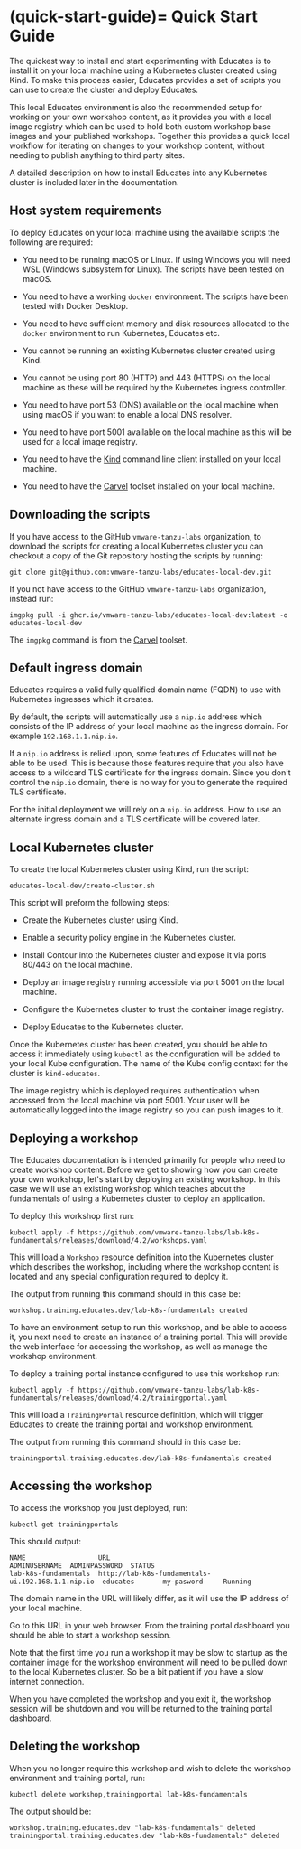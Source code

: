 (quick-start-guide)=
Quick Start Guide
=================

The quickest way to install and start experimenting with Educates is to install it on your local machine using a Kubernetes cluster created using Kind. To make this process easier, Educates provides a set of scripts you can use to create the cluster and deploy Educates.

This local Educates environment is also the recommended setup for working on your own workshop content, as it provides you with a local image registry which can be used to hold both custom workshop base images and your published workshops. Together this provides a quick local workflow for iterating on changes to your workshop content, without needing to publish anything to third party sites.

A detailed description on how to install Educates into any Kubernetes cluster is included later in the documentation.

Host system requirements
------------------------

To deploy Educates on your local machine using the available scripts the following are required:

* You need to be running macOS or Linux. If using Windows you will need WSL (Windows subsystem for Linux). The scripts have been tested on macOS.

* You need to have a working `docker` environment. The scripts have been tested with Docker Desktop.

* You need to have sufficient memory and disk resources allocated to the `docker` environment to run Kubernetes, Educates etc.

* You cannot be running an existing Kubernetes cluster created using Kind.

* You cannot be using port 80 (HTTP) and 443 (HTTPS) on the local machine as these will be required by the Kubernetes ingress controller.

* You need to have port 53 (DNS) available on the local machine when using macOS if you want to enable a local DNS resolver.

* You need to have port 5001 available on the local machine as this will be used for a local image registry.

* You need to have the [Kind](https://kind.sigs.k8s.io/docs/user/quick-start/) command line client installed on your local machine.

* You need to have the [Carvel](https://carvel.dev/) toolset installed on your local machine.

Downloading the scripts
-----------------------

If you have access to the GitHub `vmware-tanzu-labs` organization, to download the scripts for creating a local Kubernetes cluster you can checkout a copy of the Git repository hosting the scripts by running:

```
git clone git@github.com:vmware-tanzu-labs/educates-local-dev.git
```

If you not have access to the GitHub `vmware-tanzu-labs` organization, instead run:

```
imgpkg pull -i ghcr.io/vmware-tanzu-labs/educates-local-dev:latest -o educates-local-dev
```

The `imgpkg` command is from the [Carvel](https://carvel.dev/) toolset.

Default ingress domain
----------------------

Educates requires a valid fully qualified domain name (FQDN) to use with Kubernetes ingresses which it creates.

By default, the scripts will automatically use a `nip.io` address which consists of the IP address of your local machine as the ingress domain. For example `192.168.1.1.nip.io`.

If a `nip.io` address is relied upon, some features of Educates will not be able to be used. This is because those features require that you also have access to a wildcard TLS certificate for the ingress domain. Since you don't control the `nip.io` domain, there is no way for you to generate the required TLS certificate.

For the initial deployment we will rely on a `nip.io` address. How to use an alternate ingress domain and a TLS certificate will be covered later.

Local Kubernetes cluster
------------------------

To create the local Kubernetes cluster using Kind, run the script:

```
educates-local-dev/create-cluster.sh
```

This script will preform the following steps:

* Create the Kubernetes cluster using Kind.

* Enable a security policy engine in the Kubernetes cluster.

* Install Contour into the Kubernetes cluster and expose it via ports 80/443 on the local machine.

* Deploy an image registry running accessible via port 5001 on the local machine.

* Configure the Kubernetes cluster to trust the container image registry.

* Deploy Educates to the Kubernetes cluster.

Once the Kubernetes cluster has been created, you should be able to access it immediately using `kubectl` as the configuration will be added to your local Kube configuration. The name of the Kube config context for the cluster is `kind-educates`.

The image registry which is deployed requires authentication when accessed from the local machine via port 5001. Your user will be automatically logged into the image registry so you can push images to it.

Deploying a workshop
--------------------

The Educates documentation is intended primarily for people who need to create workshop content. Before we get to showing how you can create your own workshop, let's start by deploying an existing workshop. In this case we will use an existing workshop which teaches about the fundamentals of using a Kubernetes cluster to deploy an application.

To deploy this workshop first run:

```
kubectl apply -f https://github.com/vmware-tanzu-labs/lab-k8s-fundamentals/releases/download/4.2/workshops.yaml
```

This will load a `Workshop` resource definition into the Kubernetes cluster which describes the workshop, including where the workshop content is located and any special configuration required to deploy it.

The output from running this command should in this case be:

```
workshop.training.educates.dev/lab-k8s-fundamentals created
```

To have an environment setup to run this workshop, and be able to access it, you next need to create an instance of a training portal. This will provide the web interface for accessing the workshop, as well as manage the workshop environment.

To deploy a training portal instance configured to use this workshop run:

```
kubectl apply -f https://github.com/vmware-tanzu-labs/lab-k8s-fundamentals/releases/download/4.2/trainingportal.yaml
```

This will load a `TrainingPortal` resource definition, which will trigger Educates to create the training portal and workshop environment.

The output from running this command should in this case be:

```
trainingportal.training.educates.dev/lab-k8s-fundamentals created
```

Accessing the workshop
----------------------

To access the workshop you just deployed, run:

```
kubectl get trainingportals
```

This should output:

```
NAME                  URL                                                ADMINUSERNAME  ADMINPASSWORD  STATUS
lab-k8s-fundamentals  http://lab-k8s-fundamentals-ui.192.168.1.1.nip.io  educates       my-pasword     Running
```

The domain name in the URL will likely differ, as it will use the IP address of your local machine.

Go to this URL in your web browser. From the training portal dashboard you should be able to start a workshop session.

Note that the first time you run a workshop it may be slow to startup as the container image for the workshop environment will need to be pulled down to the local Kubernetes cluster. So be a bit patient if you have a slow internet connection.

When you have completed the workshop and you exit it, the workshop session will be shutdown and you will be returned to the training portal dashboard.

Deleting the workshop
---------------------

When you no longer require this workshop and wish to delete the workshop environment and training portal, run:

```
kubectl delete workshop,trainingportal lab-k8s-fundamentals
```

The output should be:

```
workshop.training.educates.dev "lab-k8s-fundamentals" deleted
trainingportal.training.educates.dev "lab-k8s-fundamentals" deleted
```
